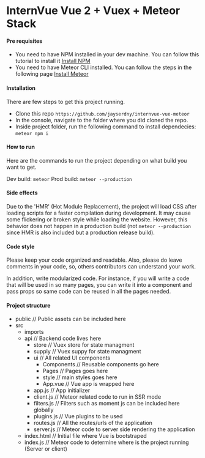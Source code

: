 # InternVue Vue 2 + Vuex + Meteor Stack

#### Pre requisites 
- You need to have NPM installed in your dev machine. You can follow this tutorial to install it [Install NPM](https://www.npmjs.com/get-npm)
- You need to have Meteor CLI installed. You can follow the steps in the following page [Install Meteor](https://www.meteor.com/install)

#### Installation
There are few steps to get this project running. 

- Clone this repo ```https://github.com/jayserdny/internvue-vue-meteor```
- In the console, navigate to the folder where you did cloned the repo.
- Inside project folder, run the following command to install dependecies: ```meteor npm i```

#### How to run

Here are the commands to run the project depending on what build you want to get.

Dev build: ```meteor```
Prod build: ```meteor --production```

#### Side effects

Due to the 'HMR' (Hot Module Replacement), the project will load CSS after loading scripts for a faster compilation during development. It may cause some flickering or broken style while loading the website. However, this behavior does not happen in a production build (not ```meteor --production``` since HMR is also included but a production release build).

#### Code style

Please keep your code organized and readable. Also, please do leave comments in your code, so, others contributors can understand your work.

In addition, write modularized code. For instance, if you will write a code that will be used in so many pages, you can write it into a component and pass props so same code can be reused in all the pages needed.

#### Project structure

- public // Public assets can be included here
- src
  - imports
  - api // Backend code lives here
    - store // Vuex store for state managment
    - supply // Vuex suppy for state managment
    - ui // All related UI components
      - Components // Reusable components go here
      - Pages // Pages goes here
      - style // main styles goes here
      - App.vue // Vue app is wrapped here
    - app.js // App initializer 
    - client.js // Meteor related code to run in SSR mode
    - filters.js // Filters such as moment js can be included here globally
    - plugins.js // Vue plugins to be used
    - routes.js // All the routes/urls of the application
    - server.js // Meteor code to server side rendering the application
  - index.html // Initial file where Vue is bootstraped
  - index.js // Meteor code to determine where is the project running (Server or client)

